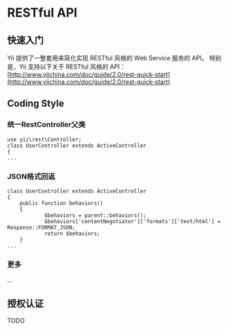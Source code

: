 # RESTful API

## 快速入门
Yii 提供了一整套用来简化实现 RESTful 风格的 Web Service 服务的 API。 特别是，Yii 支持以下关于 RESTful 风格的 API：[http://www.yiichina.com/doc/guide/2.0/rest-quick-start](http://www.yiichina.com/doc/guide/2.0/rest-quick-start)
##  Coding Style
### 统一RestController父类
	use yii\rest\Controller;
	class UserController extends ActiveController
	{
	...
### JSON格式回返
	class UserController extends ActiveController
	{
		public function behaviors()
		{
		        $behaviors = parent::behaviors();
		        $behaviors['contentNegotiator']['formats']['text/html'] = Response::FORMAT_JSON;
		        return $behaviors;
		}
	...
### 更多
…

## 授权认证
TODO